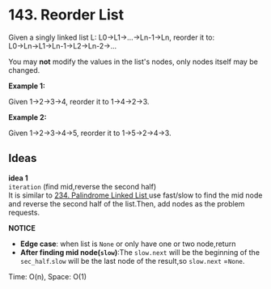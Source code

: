 # 143. Reorder List  

Given a singly linked list L: L0→L1→…→Ln-1→Ln,
reorder it to: L0→Ln→L1→Ln-1→L2→Ln-2→…  

You may **not** modify the values in the list's nodes, only nodes itself may be changed.     

**Example 1:**  

Given 1->2->3->4, reorder it to 1->4->2->3.  

**Example 2:**  

Given 1->2->3->4->5, reorder it to 1->5->2->4->3.    

## Ideas  
**idea 1**   
`iteration` (find mid,reverse the second half)   
It is similar to [234. Palindrome Linked List ](https://github.com/JingRachaelZhu/CrackLeetcode/tree/JingRachaelZhu-patch-1/LinkedList/234.%20Palindrome%20Linked%20List) use fast/slow to find the mid node and reverse the second half of the list.Then, add nodes as the problem requests.   

**NOTICE**      
* **Edge case**: when list is `None` or only have one or two node,return    
* **After finding mid node(`slow`)**:The `slow.next` will be the beginning of the `sec_half`.`slow` will be the last node of the result,so `slow.next` =`None`.           

Time: O(n), Space: O(1)      




